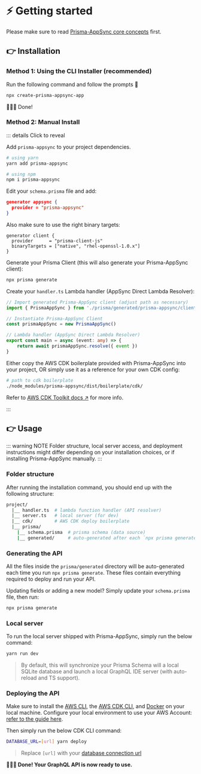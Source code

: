 # ⚡️ Getting started

Please make sure to read [Prisma-AppSync core concepts](/essentials/concept) first.

## 👉 Installation

### Method 1: Using the CLI Installer (recommended)

Run the following command and follow the prompts 🙂

```bash
npx create-prisma-appsync-app
```

🚀🚀🚀 Done! 

### Method 2: Manual Install

::: details Click to reveal

Add `prisma-appsync` to your project dependencies.

```bash
# using yarn
yarn add prisma-appsync

# using npm
npm i prisma-appsync
```

Edit your `schema.prisma` file and add:

```json
generator appsync {
  provider = "prisma-appsync"
}
```

Also make sure to use the right binary targets:

```json{3}
generator client {
  provider      = "prisma-client-js"
  binaryTargets = ["native", "rhel-openssl-1.0.x"]
}
```

Generate your Prisma Client (this will also generate your Prisma-AppSync client):

```bash
npx prisma generate
```

Create your `handler.ts` Lambda handler (AppSync Direct Lambda Resolver):

```ts
// Import generated Prisma-AppSync client (adjust path as necessary)
import { PrismaAppSync } from './prisma/generated/prisma-appsync/client'

// Instantiate Prisma-AppSync Client
const prismaAppSync = new PrismaAppSync()

// Lambda handler (AppSync Direct Lambda Resolver)
export const main = async (event: any) => {
    return await prismaAppSync.resolve({ event })
}
```

Either copy the AWS CDK boilerplate provided with Prisma-AppSync into your project, OR simply use it as a reference for your own CDK config:

```bash
# path to cdk boilerplate
./node_modules/prisma-appsync/dist/boilerplate/cdk/
```

Refer to [AWS CDK Toolkit docs ↗](https://docs.aws.amazon.com/cdk/v2/guide/cli.html) for more info.

:::

## 👉 Usage

::: warning NOTE
Folder structure, local server access, and deployment instructions might differ depending on your installation choices, or if installing Prisma-AppSync manually.
:::

### Folder structure

After running the installation command, you should end up with the following structure:

```bash
project/
  |__ handler.ts  # lambda function handler (API resolver)
  |__ server.ts   # local server (for dev)
  |__ cdk/        # AWS CDK deploy boilerplate
  |__ prisma/
    |__ schema.prisma  # prisma schema (data source)
    |__ generated/     # auto-generated after each `npx prisma generate`
```

### Generating the API

All the files inside the `prisma/generated` directory will be auto-generated each time you run `npx prisma generate`. These files contain everything required to deploy and run your API.

Updating fields or adding a new model? Simply update your `schema.prisma` file, then run:

```bash
npx prisma generate
```

### Local server

To run the local server shipped with Prisma-AppSync, simply run the below command:

```bash
yarn run dev
```

> By default, this will synchronize your Prisma Schema will a local SQLite database and launch a local GraphQL IDE server (with auto-reload and TS support).

### Deploying the API

Make sure to install the [AWS CLI](https://docs.aws.amazon.com/cli/latest/userguide/getting-started-install.html), the [AWS CDK CLI](https://docs.aws.amazon.com/cdk/v2/guide/getting_started.html#getting_started_install), and [Docker](https://docs.docker.com/get-docker/) on your local machine. Configure your local environment to use your AWS Account: [refer to the guide here](https://docs.aws.amazon.com/cdk/v2/guide/cli.html#cli-environment). 

Then simply run the below CDK CLI command:

```bash
DATABASE_URL=[url] yarn deploy
```

> Replace `[url]` with your [database connection url](https://www.prisma.io/docs/reference/database-reference/connection-urls)

**🚀🚀🚀 Done! Your GraphQL API is now ready to use.**